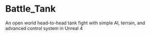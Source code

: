 # Battle_Tank
An open world head-to-head tank fight with simple AI, terrain, and advanced control system in Unreal 4
